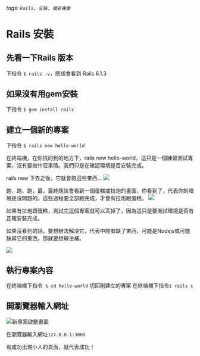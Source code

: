 ###### tags: `Rails`、`安裝`、`開新專案`

# Rails 安裝

## 先看一下Rails 版本

下指令 `$ rails -v`，應該會看到 Rails 6.1.3

## 如果沒有用gem安裝

下指令 `$ gem install rails`

## 建立一個新的專案

下指令 `$ rails new hello-world`

在終端機，在你找的到的地方下，rails new hello-world，這只是一個練習測試專案，沒有要做什麼事情。我們只是在確認環境是否安裝完成。

rails new 下去之後，它就會跑這些東西…
![](https://i.imgur.com/vhNzYfX.png)

跑、跑、跑，最，最終應該會看到一個蛋糕或拉炮的畫面，你看到了，代表你的環境是沒問題的。這些過程要全部跑完成，才會有拉炮跟蛋糕。
![](https://i.imgur.com/QVpqnAD.png)

如果有拉炮跟蛋糕，測試完這個專案就可以丟掉了，因為這只是要測試環境是否有正確安裝完成。

如果沒看到的話，要想辦法解決它，代表中間有缺了東西，可能是Nodejs或可能缺其它的東西，那就要想辮法補。

![](https://i.imgur.com/PqbDLUI.png)

## 執行專案內容
在終端機下指令` $ cd hello-world` 切回剛建立的專案
在終端機下指令` $ rails s `

## 開瀏覽器輸入網址
![新專案啟動畫面](https://i.imgur.com/z13fTYN.png)

在瀏覽器輸入網址`127.0.0.1:3000`

有成功出現小人的頁面，就代表成功！
